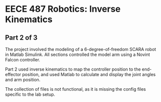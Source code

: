 # EECE 487 Robotics: Inverse Kinematics

## Part 2 of 3

The project involved the modeling of a 6-degree-of-freedom SCARA robot in Matlab Simulink. All sections controlled the model arm using a Novint Falcon controller.

Part 2 used inverse kinematics to map the controller position to the end-effector position, and used Matlab to calculate and display the joint angles and arm position.

The collection of files is not functional, as it is missing the config files specific to the lab setup.
